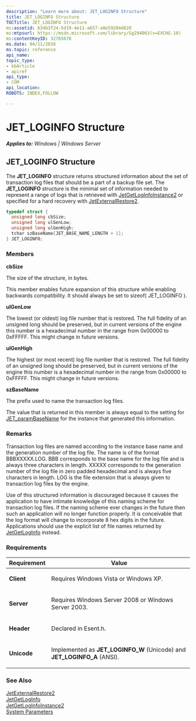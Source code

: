 ```yaml
---
description: "Learn more about: JET_LOGINFO Structure"
title: JET_LOGINFO Structure
TOCTitle: JET_LOGINFO Structure
ms:assetid: b34b3f24-5d19-4e11-a657-a0e59204d628
ms:mtpsurl: https://msdn.microsoft.com/library/Gg294063(v=EXCHG.10)
ms:contentKeyID: 32765678
ms.date: 04/11/2016
ms.topic: reference
api_name: 
topic_type: 
- kbArticle
- apiref
api_type: 
- COM
api_location: 
ROBOTS: INDEX,FOLLOW

---
```


# JET_LOGINFO Structure


_**Applies to:** Windows | Windows Server_

## JET_LOGINFO Structure

The **JET_LOGINFO** structure returns structured information about the set of transaction log files that should be a part of a backup file set. The **JET_LOGINFO** structure is the minimal set of information needed to represent a range of logs that is retrieved with [JetGetLogInfoInstance2](./jetgetloginfoinstance2-function.md) or specified for a hard recovery with [JetExternalRestore2](./jetexternalrestore2-function.md).

```cpp
typedef struct {
  unsigned long cbSize;
  unsigned long ulGenLow;
  unsigned long ulGenHigh;
  tchar szBaseName[JET_BASE_NAME_LENGTH + 1];
} JET_LOGINFO;
```

### Members

**cbSize**

The size of the structure, in bytes.

This member enables future expansion of this structure while enabling backwards compatibility. It should always be set to sizeof( JET_LOGINFO ).

**ulGenLow**

The lowest (or oldest) log file number that is restored. The full fidelity of an unsigned long should be preserved, but in current versions of the engine this number is a hexadecimal number in the range from 0x00000 to 0xFFFFF. This might change in future versions.

**ulGenHigh**

The highest (or most recent) log file number that is restored. The full fidelity of an unsigned long should be preserved, but in current versions of the engine this number is a hexadecimal number in the range from 0x00000 to 0xFFFFF. This might change in future versions.

**szBaseName**

The prefix used to name the transaction log files.

The value that is returned in this member is always equal to the setting for [JET_paramBaseName](./transaction-log-parameters.md) for the instance that generated this information.

### Remarks

Transaction log files are named according to the instance base name and the generation number of the log file. The name is of the format BBBXXXXX.LOG. BBB corresponds to the base name for the log file and is always three characters in length. XXXXX corresponds to the generation number of the log file in zero padded hexadecimal and is always five characters in length. LOG is the file extension that is always given to transaction log files by the engine.

Use of this structured information is discouraged because it causes the application to have intimate knowledge of this naming scheme for transaction log files. If the naming scheme ever changes in the future then such an application will no longer function properly. It is conceivable that the log format will change to incorporate 8 hex digits in the future. Applications should use the explicit list of file names returned by [JetGetLogInfo](./jetgetloginfo-function.md) instead.

### Requirements


| Requirement | Value |
|------------|----------|
| <p><strong>Client</strong></p> | <p>Requires Windows Vista or Windows XP.</p> | 
| <p><strong>Server</strong></p> | <p>Requires Windows Server 2008 or Windows Server 2003.</p> | 
| <p><strong>Header</strong></p> | <p>Declared in Esent.h.</p> | 
| <p><strong>Unicode</strong></p> | <p>Implemented as <strong>JET_LOGINFO_W</strong> (Unicode) and <strong>JET_LOGINFO_A</strong> (ANSI).</p> | 



### See Also

[JetExternalRestore2](./jetexternalrestore2-function.md)  
[JetGetLogInfo](./jetgetloginfo-function.md)  
[JetGetLogInfoInstance2](./jetgetloginfoinstance2-function.md)  
[System Parameters](./extensible-storage-engine-system-parameters.md)
